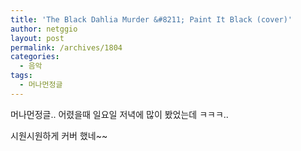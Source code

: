 ```yaml
---
title: 'The Black Dahlia Murder &#8211; Paint It Black (cover)'
author: netggio
layout: post
permalink: /archives/1804
categories:
  - 음악
tags:
  - 머나먼정글
---
```

  
  
머나먼정글.. 어렸을때 일요일 저녁에 많이 봤었는데 ㅋㅋㅋ..  
  
시원시원하게 커버 했네~~